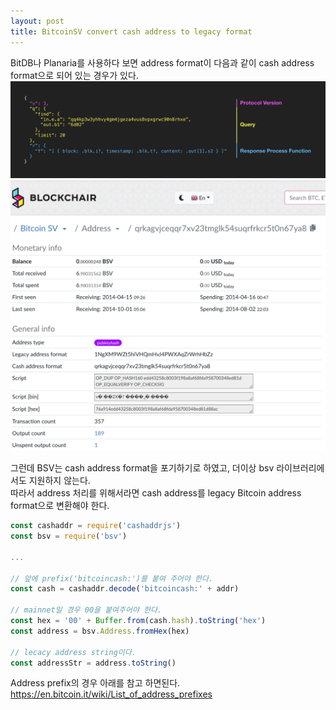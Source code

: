 ```yaml
---
layout: post
title: BitcoinSV convert cash address to legacy format
---
```

BitDB나 Planaria를 사용하다 보면 address format이 다음과 같이 cash address format으로 되어 있는 경우가 있다.  
![bitquery](/assets/img/bitquery.png)
![blockchair-cashaddr](/assets/img/blockchair-cashaddr.png)

그런데 BSV는 cash address format을 포기하기로 하였고, 더이상 bsv 라이브러리에서도 지원하지 않는다.  
따라서 address 처리를 위해서라면 cash address를 legacy Bitcoin address format으로 변환해야 한다.
```js
const cashaddr = require('cashaddrjs')
const bsv = require('bsv')

...

// 앞에 prefix('bitcoincash:')를 붙여 주어야 한다.
const cash = cashaddr.decode('bitcoincash:' + addr)

// mainnet일 경우 00을 붙여주어야 한다.
const hex = '00' + Buffer.from(cash.hash).toString('hex')
const address = bsv.Address.fromHex(hex)

// lecacy address string이다. 
const addressStr = address.toString()
```

Address prefix의 경우 아래를 참고 하면된다.
https://en.bitcoin.it/wiki/List_of_address_prefixes